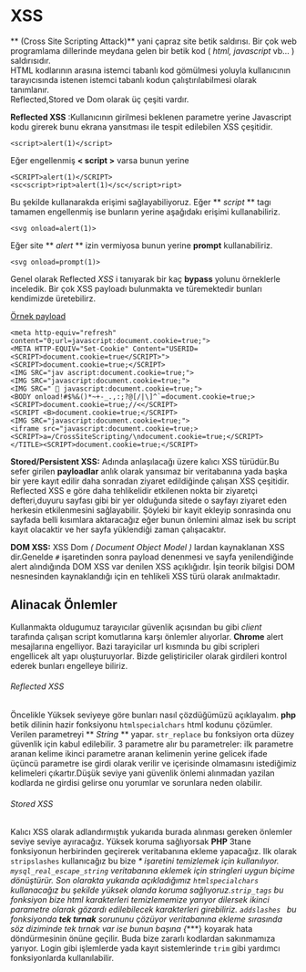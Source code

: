 # XSS
** (Cross Site Scripting Attack)** yani çapraz site betik saldırısı. Bir çok web programlama dillerinde meydana gelen bir betik kod ( *html, javascript* vb... ) saldırısıdır.</br>
HTML kodlarının arasına
istemci tabanlı kod gömülmesi yoluyla kullanıcının tarayıcısında istenen istemci
tabanlı kodun çalıştırılabilmesi olarak tanımlanır.</br>
Reflected,Stored ve Dom olarak üç çeşiti vardır.

**Reflected XSS** :Kullanıcının girilmesi beklenen parametre yerine Javascript kodu
girerek bunu ekrana yansıtması ile tespit edilebilen XSS çeşitidir.
```
<script>alert(1)</script>
```


Eğer engellenmiş **< script >** varsa bunun yerine
```
<SCRIPT>alert(1)</SCRIPT>
<sc<script>ript>alert(1)</sc</script>ript>
```
Bu şekilde kullanarakda erişimi sağlayabiliyoruz. Eğer ** *script* ** tagı tamamen engellenmiş ise bunların yerine aşağıdakı erişimi kullanabiliriz.

```
<svg onload=alert(1)>
```

Eğer site ** *alert* ** izin vermiyosa bunun yerine **prompt** kullanabiliriz.
```
<svg onload=prompt(1)>
```


Genel olarak Reflected *XSS* i tanıyarak bir kaç **bypass** yolunu örneklerle inceledik.
Bir çok XSS payloadı bulunmakta ve türemektedir bunları kendimizde üretebilirz.

[Örnek payload][c40e12ea]

```
<meta http-equiv="refresh" content="0;url=javascript:document.cookie=true;">
<META HTTP-EQUIV="Set-Cookie" Content="USERID=<SCRIPT>document.cookie=true</SCRIPT>">
<SCRIPT>document.cookie=true;</SCRIPT>
<IMG SRC="jav ascript:document.cookie=true;">
<IMG SRC="javascript:document.cookie=true;">
<IMG SRC="  javascript:document.cookie=true;">
<BODY onload!#$%&()*~+-_.,:;?@[/|\]^`=document.cookie=true;>
<SCRIPT>document.cookie=true;//<</SCRIPT>
<SCRIPT <B>document.cookie=true;</SCRIPT>
<IMG SRC="javascript:document.cookie=true;">
<iframe src="javascript:document.cookie=true;>
<SCRIPT>a=/CrossSiteScripting/\ndocument.cookie=true;</SCRIPT>
</TITLE><SCRIPT>document.cookie=true;</SCRIPT>
```

[c40e12ea]: https://packetstormsecurity.com/files/112152/Cross-Site-Scripting-Payloads.html "Örnek payload"

**Stored/Persistent XSS:**
Adında anlaşılacağı üzere kalıcı XSS türüdür.Bu sefer girilen **payloadlar** anlık
olarak yansımaz bir veritabanına yada başka bir yere kayıt edilir daha sonradan
ziyaret edildiğinde çalışan XSS çeşitidir.
Reflected XSS e göre daha tehlikelidir etkilenen nokta bir ziyaretçi defteri,duyuru
sayfası gibi bir yer olduğunda sitede o sayfayı ziyaret eden herkesin etkilenmesini
sağlayabilir.
Şöyleki bir kayit ekleyip sonrasinda onu sayfada belli kısımlara aktaracağız eğer bunun önlemini almaz isek bu script kayıt olacaktir ve her sayfa yüklendiği zaman çalışacaktır.


**DOM XSS:**
XSS Dom *( Document Object Model )* lardan kaynaklanan XSS dir.Genelde ``#`` işaretinden sonra payload denenmesi ve sayfa yenilendiğinde alert
alındığında DOM XSS var denilen XSS açıklığıdır.
İşin teorik bilgisi DOM nesnesinden kaynaklandığı için en tehlikeli XSS türü olarak
anılmaktadır.


## Alinacak Önlemler

Kullanmakta oldugumuz tarayıcılar güvenlik açısından bu gibi *client* tarafında çalışan script komutlarına karşı önlemler alıyorlar. **Chrome** alert mesajlarına engelliyor. Bazi tarayicilar url kısmında bu gibi scripleri engellicek alt yapı oluşturuyorlar.
Bizde geliştiriciler olarak girdileri kontrol ederek bunları engelleye biliriz.</br>
###### Reflected XSS
Öncelikle Yüksek seviyeye göre bunları nasıl çözdüğümüzü açıklayalım. **php** betik dilinin hazir fonksiyonu ``htmlspecialchars`` html kodunu çözümler. Verilen parametreyi ** *String* **  yapar. ``str_replace`` bu fonksiyon orta düzey güvenlik için kabul edilebilir. 3 parametre alır bu parametreler: ilk parametre aranan kelime ikinci parametre aranan kelimenin yerine gelicek ifade üçüncü parametre ise girdi olarak verilir ve içerisinde olmamasını istediğimiz kelimeleri çıkartır.Düşük seviye yani güvenlik önlemi alınmadan yazilan kodlarda ne girdisi gelirse onu yorumlar ve sorunlara neden olabilir.
###### Stored XSS
Kalıcı XSS olarak adlandırmıştık yukarıda burada alınması gereken önlemler seviye seviye ayıracağız. Yüksek koruma sağlıyorsak **PHP** 3tane fonksiyonun herbirinden geçirerek veritabanına ekleme yapacağız. Ilk olarak ``stripslashes`` kullanıcağız bu bize **\** işaretini temizlemek için kullanılıyor.
``mysql_real_escape_string`` veritabanına eklemek için stringleri uygun biçime dönüştürür. Son olarakta yukarıda açıkladığımız ``htmlspecialchars`` kullanacağız bu şekilde yüksek olanda koruma sağlıyoruz.``strip_tags`` bu fonksiyon bize html karakterleri temizlememize yarıyor dilersek ikinci parametre olarak gözardı edilebilecek karakterleri girebiliriz. ``addslashes `` bu fonksiyonda **tek tırnak** sorununu çözüyor veritabanına ekleme sırasında söz diziminde tek tırnak var ise bunun başına {**\**} koyarak hata döndürmesinin önüne geçilir. Buda bize zararlı kodlardan sakınmamıza yarıyor. Login gibi işlemlerde yada kayıt sistemlerinde ``trim`` gibi yardımcı fonksiyonlarda kullanılabilir.
